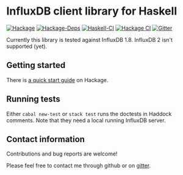 # InfluxDB client library for Haskell

[![Hackage](https://img.shields.io/hackage/v/influxdb.svg)](https://hackage.haskell.org/package/influxdb)
[![Hackage-Deps](https://img.shields.io/hackage-deps/v/influxdb.svg)](http://packdeps.haskellers.com/feed?needle=influxdb)
[![Haskell-CI](https://github.com/maoe/influxdb-haskell/actions/workflows/haskell-ci.yml/badge.svg?branch=master)](https://github.com/maoe/influxdb-haskell/actions/workflows/haskell-ci.yml)
[![Hackage CI](https://matrix.hackage.haskell.org/api/v2/packages/influxdb/badge)](https://matrix.hackage.haskell.org/package/influxdb)
[![Gitter](https://badges.gitter.im/maoe/influxdb-haskell.svg)](https://gitter.im/maoe/influxdb-haskell?utm_source=badge&utm_medium=badge&utm_campaign=pr-badge)

Currently this library is tested against InfluxDB 1.8. InfluxDB 2 isn't supported (yet).

## Getting started

There is [a quick start guide](https://hackage.haskell.org/package/influxdb/docs/Database-InfluxDB.html) on Hackage.

## Running tests

Either `cabal new-test` or `stack test` runs the doctests in Haddock comments. Note that they need a local running InfluxDB server.

## Contact information

Contributions and bug reports are welcome!

Please feel free to contact me through github or on [gitter](https://gitter.im/maoe/influxdb-haskell).
